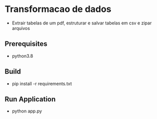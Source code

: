 # Transformacao de dados
- Extrair tabelas de um pdf, estruturar e salvar tabelas em csv e zipar arquivos

## Prerequisites
- python3.8

## Build
- pip install -r requirements.txt

## Run Application
- python app.py
